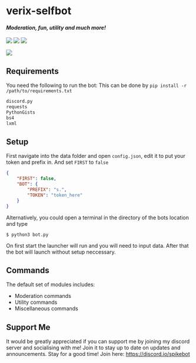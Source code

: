 # verix-selfbot
#### *Moderation, fun, utility and much more!*
<img src='https://img.shields.io/badge/build-passing-brightgreen.svg'> [<img src="https://img.shields.io/badge/discord-py-orange.svg">](https://github.com/Rapptz/discord.py) [<img src='https://img.shields.io/badge/python-3.5-brightgreen.svg'>](https://python.org)


[<img src="https://discordapp.com/api/guilds/338500407120756737/widget.png?style=banner2">](https://discord.gg/cRsYFDh) 


## Requirements
You need the following to run the bot: This can be done by `pip install -r /path/to/requirements.txt`
```py
discord.py
requests
PythonGists
bs4
lxml
```
## Setup
First navigate into the data folder and open `config.json`, edit it to put your token and prefix in. And set `FIRST` to `false`
```json
{
    "FIRST": false,
    "BOT": {
        "PREFIX": "s.",
        "TOKEN": "token_here"
    }
}
```
Alternatively, you could open a terminal in the directory of the bots location and type
```
$ python3 bot.py
```
On first start the launcher will run and you will need to input data. After that the bot will launch without setup neccessary.

## Commands

The default set of modules includes:
* Moderation commands
* Utility commands
* Miscellaneous commands

## Support Me

It would be greatly appreciated if you can support me by joining my discord server and socialising with me! Join it to stay up to date on updates and announcements. Stay for a good time! Join here: https://discord.io/spikebot

